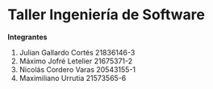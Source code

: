 # Taller Ingeniería de Software
**Integrantes**
1. Julian Gallardo Cortés 21836146-3
2. Máximo Jofré Letelier 21675371-2
3. Nicolás Cordero Varas 20543155-1
4. Maximiliano Urrutia 21573565-6
